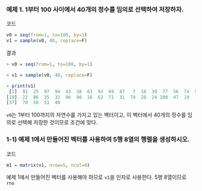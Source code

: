 ### 예제 1. 1부터 100 사이에서 40개의 정수를 임의로 선택하여 저장하자.

코드
```R
v0 = seq(from=1, to=100, by=1)
v1 = sample(v0, 40, replace=F)
```

결과
```R
> v0 = seq(from=1, to=100, by=1)

> v1 = sample(v0, 40, replace=F)

> print(v1)
 [1]  91  25  97  94  43  38  63  93  69  87   7  18  39  77  56  74  54  65
[19]  22  86  35  32  96  90  16  62  71  31  79  28  24 100  47  19   1  15
[37]  70  50  51  49
```

`v0`는 1부터 100까지의 자연수를 가지고 있는 벡터이고, 이 벡터에서 40개의 정수를 임의로 선택해 저장한 것이므로 조건에 맞다.

### 1-1) 예제 1에서 만들어진 벡터를 사용하여 5행 8열의 행렬을 생성하시오.

코드
```R
m1 = matrix(v1, nrow=5, ncol=8)
```

예제 1에서 만들어진 벡터를 사용해야 하므로 `v1`을 인자로 사용한다. 5행 8열이므로 `rno`